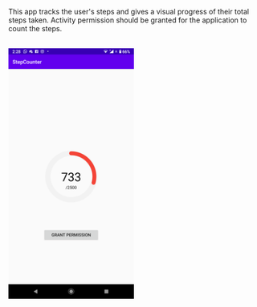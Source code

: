 <p>This app tracks the user's steps and gives a visual progress of their total steps taken. Activity permission should be granted for the application to count the steps.</p><br>
<img src="https://github.com/kkkkkabir/Android_projects/blob/master/Images/StepcounterSS.png" height = 500 width 300></img>
